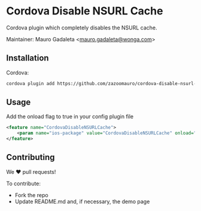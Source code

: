 Cordova Disable NSURL Cache
===========

Cordova plugin which completely disables the NSURL cache.

Maintainer: Mauro Gadaleta <<mauro.gadaleta@wonga.com>>


Installation
------------

Cordova:

```sh
cordova plugin add https://github.com/zazoomauro/cordova-disable-nsurl-cache.git
```

Usage
-----

Add the onload flag to true in your config plugin file

```xml
<feature name="CordovaDisableNSURLCache">
    <param name="ios-package" value="CordovaDisableNSURLCache" onload="true"/>
</feature>
```


Contributing
------------

We :heart: pull requests!

To contribute:

- Fork the repo
- Update README.md and, if necessary, the demo page
